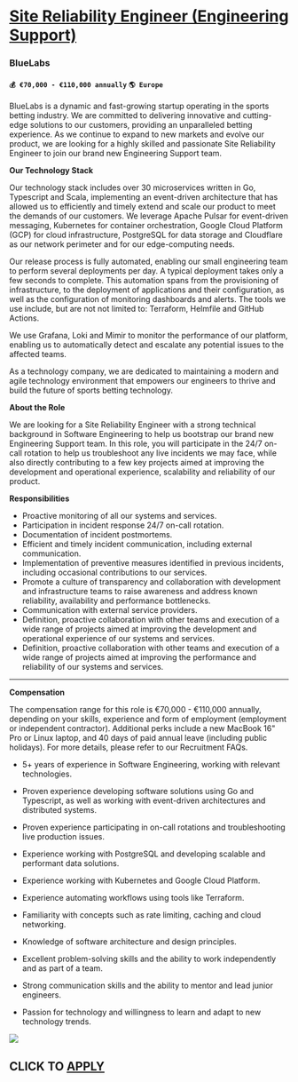 # [Site Reliability Engineer (Engineering Support)](https://www.remotewlb.com/apply/site-reliability-engineer-engineering-support)  
### BlueLabs  
#### `💰 €70,000 - €110,000 annually` `🌎 Europe`  

BlueLabs is a dynamic and fast-growing startup operating in the sports betting industry. We are committed to delivering innovative and cutting-edge solutions to our customers, providing an unparalleled betting experience. As we continue to expand to new markets and evolve our product, we are looking for a highly skilled and passionate Site Reliability Engineer to join our brand new Engineering Support team.

**Our Technology Stack**

Our technology stack includes over 30 microservices written in Go, Typescript and Scala, implementing an event-driven architecture that has allowed us to efficiently and timely extend and scale our product to meet the demands of our customers. We leverage Apache Pulsar for event-driven messaging, Kubernetes for container orchestration, Google Cloud Platform (GCP) for cloud infrastructure, PostgreSQL for data storage and Cloudflare as our network perimeter and for our edge-computing needs.

  
Our release process is fully automated, enabling our small engineering team to perform several deployments per day. A typical deployment takes only a few seconds to complete. This automation spans from the provisioning of infrastructure, to the deployment of applications and their configuration, as well as the configuration of monitoring dashboards and alerts. The tools we use include, but are not not limited to: Terraform, Helmfile and GitHub Actions.

  
We use Grafana, Loki and Mimir to monitor the performance of our platform, enabling us to automatically detect and escalate any potential issues to the affected teams.

  
As a technology company, we are dedicated to maintaining a modern and agile technology environment that empowers our engineers to thrive and build the future of sports betting technology.

**About the Role**

We are looking for a Site Reliability Engineer with a strong technical background in Software Engineering to help us bootstrap our brand new Engineering Support team. In this role, you will participate in the 24/7 on-call rotation to help us troubleshoot any live incidents we may face, while also directly contributing to a few key projects aimed at improving the development and operational experience, scalability and reliability of our product.  
  

**Responsibilities**

  * Proactive monitoring of all our systems and services.
  * Participation in incident response 24/7 on-call rotation.
  * Documentation of incident postmortems.
  * Efficient and timely incident communication, including external communication.
  * Implementation of preventive measures identified in previous incidents, including occasional contributions to our services.
  * Promote a culture of transparency and collaboration with development and infrastructure teams to raise awareness and address known reliability, availability and performance bottlenecks.
  * Communication with external service providers.
  * Definition, proactive collaboration with other teams and execution of a wide range of projects aimed at improving the development and operational experience of our systems and services.
  * Definition, proactive collaboration with other teams and execution of a wide range of projects aimed at improving the performance and reliability of our systems and services.

********

****Compensation****

The compensation range for this role is €70,000 - €110,000 annually, depending on your skills, experience and form of employment (employment or independent contractor). Additional perks include a new MacBook 16" Pro or Linux laptop, and 40 days of paid annual leave (including public holidays). For more details, please refer to our Recruitment FAQs.

  * 5+ years of experience in Software Engineering, working with relevant technologies.

  * Proven experience developing software solutions using Go and Typescript, as well as working with event-driven architectures and distributed systems.

  * Proven experience participating in on-call rotations and troubleshooting live production issues.

  * Experience working with PostgreSQL and developing scalable and performant data solutions.

  * Experience working with Kubernetes and Google Cloud Platform.

  * Experience automating workflows using tools like Terraform.

  * Familiarity with concepts such as rate limiting, caching and cloud networking.

  * Knowledge of software architecture and design principles.

  * Excellent problem-solving skills and the ability to work independently and as part of a team.

  * Strong communication skills and the ability to mentor and lead junior engineers.

  * Passion for technology and willingness to learn and adapt to new technology trends.

![](https://remotive.com/job/track/1898337/blank.gif?source=public_api)  
## CLICK TO [APPLY](https://www.remotewlb.com/apply/site-reliability-engineer-engineering-support)

